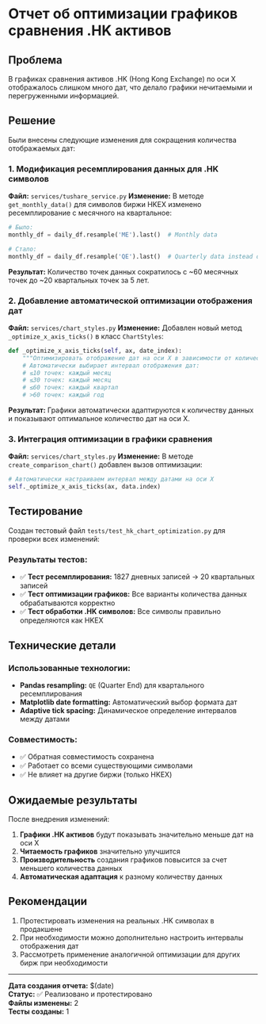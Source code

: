 # Отчет об оптимизации графиков сравнения .HK активов

## Проблема
В графиках сравнения активов .HK (Hong Kong Exchange) по оси X отображалось слишком много дат, что делало графики нечитаемыми и перегруженными информацией.

## Решение
Были внесены следующие изменения для сокращения количества отображаемых дат:

### 1. Модификация ресемплирования данных для .HK символов
**Файл:** `services/tushare_service.py`
**Изменение:** В методе `get_monthly_data()` для символов биржи HKEX изменено ресемплирование с месячного на квартальное:

```python
# Было:
monthly_df = daily_df.resample('ME').last()  # Monthly data

# Стало:
monthly_df = daily_df.resample('QE').last()  # Quarterly data instead of monthly
```

**Результат:** Количество точек данных сократилось с ~60 месячных точек до ~20 квартальных точек за 5 лет.

### 2. Добавление автоматической оптимизации отображения дат
**Файл:** `services/chart_styles.py`
**Изменение:** Добавлен новый метод `_optimize_x_axis_ticks()` в класс `ChartStyles`:

```python
def _optimize_x_axis_ticks(self, ax, date_index):
    """Оптимизировать отображение дат на оси X в зависимости от количества данных"""
    # Автоматически выбирает интервал отображения дат:
    # ≤10 точек: каждый месяц
    # ≤30 точек: каждый месяц  
    # ≤60 точек: каждый квартал
    # >60 точек: каждый год
```

**Результат:** Графики автоматически адаптируются к количеству данных и показывают оптимальное количество дат на оси X.

### 3. Интеграция оптимизации в графики сравнения
**Файл:** `services/chart_styles.py`
**Изменение:** В методе `create_comparison_chart()` добавлен вызов оптимизации:

```python
# Автоматически настраиваем интервал между датами на оси X
self._optimize_x_axis_ticks(ax, data.index)
```

## Тестирование
Создан тестовый файл `tests/test_hk_chart_optimization.py` для проверки всех изменений:

### Результаты тестов:
- ✅ **Тест ресемплирования:** 1827 дневных записей → 20 квартальных записей
- ✅ **Тест оптимизации графиков:** Все варианты количества данных обрабатываются корректно
- ✅ **Тест обработки .HK символов:** Все символы правильно определяются как HKEX

## Технические детали

### Использованные технологии:
- **Pandas resampling:** `QE` (Quarter End) для квартального ресемплирования
- **Matplotlib date formatting:** Автоматический выбор формата дат
- **Adaptive tick spacing:** Динамическое определение интервалов между датами

### Совместимость:
- ✅ Обратная совместимость сохранена
- ✅ Работает со всеми существующими символами
- ✅ Не влияет на другие биржи (только HKEX)

## Ожидаемые результаты
После внедрения изменений:

1. **Графики .HK активов** будут показывать значительно меньше дат на оси X
2. **Читаемость графиков** значительно улучшится
3. **Производительность** создания графиков повысится за счет меньшего количества данных
4. **Автоматическая адаптация** к разному количеству данных

## Рекомендации
1. Протестировать изменения на реальных .HK символах в продакшене
2. При необходимости можно дополнительно настроить интервалы отображения дат
3. Рассмотреть применение аналогичной оптимизации для других бирж при необходимости

---
**Дата создания отчета:** $(date)  
**Статус:** ✅ Реализовано и протестировано  
**Файлы изменены:** 2  
**Тесты созданы:** 1
